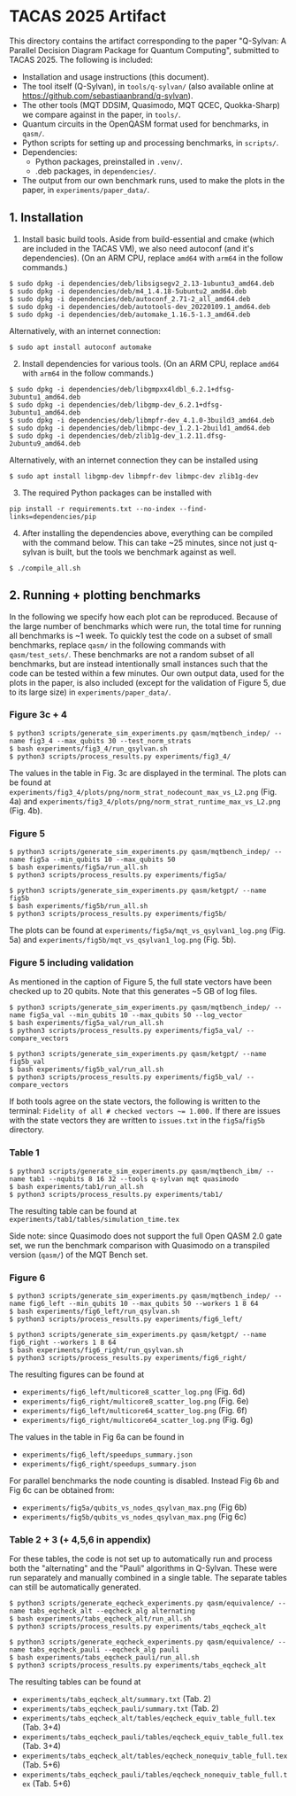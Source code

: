 # TACAS 2025 Artifact

This directory contains the artifact corresponding to the paper "Q-Sylvan: A Parallel Decision Diagram Package for Quantum Computing", submitted to TACAS 2025. The following is included:
* Installation and usage instructions (this document).
* The tool itself (Q-Sylvan), in `tools/q-sylvan/` (also available online at https://github.com/sebastiaanbrand/q-sylvan).
* The other tools (MQT DDSIM, Quasimodo, MQT QCEC, Quokka-Sharp) we compare against in the paper, in `tools/`.
* Quantum circuits in the OpenQASM format used for benchmarks, in `qasm/`.
* Python scripts for setting up and processing benchmarks, in `scripts/`.
* Dependencies:
    * Python packages, preinstalled in `.venv/`.
    * .deb packages, in `dependencies/`.
* The output from our own benchmark runs, used to make the plots in the paper, in `experiments/paper_data/`.



## 1. Installation

1. Install basic build tools. Aside from build-essential and cmake (which are included in the TACAS VM), we also need autoconf (and it's dependencies). (On an ARM CPU, replace `amd64` with `arm64` in the follow commands.)
```shell
$ sudo dpkg -i dependencies/deb/libsigsegv2_2.13-1ubuntu3_amd64.deb
$ sudo dpkg -i dependencies/deb/m4_1.4.18-5ubuntu2_amd64.deb
$ sudo dpkg -i dependencies/deb/autoconf_2.71-2_all_amd64.deb
$ sudo dpkg -i dependencies/deb/autotools-dev_20220109.1_amd64.deb
$ sudo dpkg -i dependencies/deb/automake_1.16.5-1.3_amd64.deb
```
Alternatively, with an internet connection:
```shell
$ sudo apt install autoconf automake
```

2. Install dependencies for various tools. (On an ARM CPU, replace `amd64` with `arm64` in the follow commands.)
```shell
$ sudo dpkg -i dependencies/deb/libgmpxx4ldbl_6.2.1+dfsg-3ubuntu1_amd64.deb
$ sudo dpkg -i dependencies/deb/libgmp-dev_6.2.1+dfsg-3ubuntu1_amd64.deb
$ sudo dpkg -i dependencies/deb/libmpfr-dev_4.1.0-3build3_amd64.deb
$ sudo dpkg -i dependencies/deb/libmpc-dev_1.2.1-2build1_amd64.deb
$ sudo dpkg -i dependencies/deb/zlib1g-dev_1.2.11.dfsg-2ubuntu9_amd64.deb
```
Alternatively, with an internet connection they can be installed using
```shell
$ sudo apt install libgmp-dev libmpfr-dev libmpc-dev zlib1g-dev
```

3. The required Python packages can be installed with
```shell
pip install -r requirements.txt --no-index --find-links=dependencies/pip
```


4. After installing the dependencies above, everything can be compiled with the command below. This can take ~25 minutes, since not just q-sylvan is built, but the tools we benchmark against as well.
```shell
$ ./compile_all.sh
```



## 2. Running + plotting benchmarks

In the following we specify how each plot can be reproduced. 
Because of the large number of benchmarks which were run, the total time for running all benchmarks is ~1 week. 
To quickly test the code on a subset of small benchmarks, replace `qasm/` in the following commands with `qasm/test_sets/`. These benchmarks are not a random subset of all benchmarks, but are instead intentionally small instances such that the code can be tested within a few minutes.
Our own output data, used for the plots in the paper, is also included (except for the validation of Figure 5, due to its large size) in `experiments/paper_data/`.



### Figure 3c + 4
```shell
$ python3 scripts/generate_sim_experiments.py qasm/mqtbench_indep/ --name fig3_4 --max_qubits 30 --test_norm_strats
$ bash experiments/fig3_4/run_qsylvan.sh
$ python3 scripts/process_results.py experiments/fig3_4/
```
The values in the table in Fig. 3c are displayed in the terminal. The plots can be found at `experiments/fig3_4/plots/png/norm_strat_nodecount_max_vs_L2.png` (Fig. 4a) and `experiments/fig3_4/plots/png/norm_strat_runtime_max_vs_L2.png` (Fig. 4b).



### Figure 5
```shell
$ python3 scripts/generate_sim_experiments.py qasm/mqtbench_indep/ --name fig5a --min_qubits 10 --max_qubits 50
$ bash experiments/fig5a/run_all.sh
$ python3 scripts/process_results.py experiments/fig5a/

$ python3 scripts/generate_sim_experiments.py qasm/ketgpt/ --name fig5b
$ bash experiments/fig5b/run_all.sh
$ python3 scripts/process_results.py experiments/fig5b/
```
The plots can be found at `experiments/fig5a/mqt_vs_qsylvan1_log.png` (Fig. 5a) and `experiments/fig5b/mqt_vs_qsylvan1_log.png` (Fig. 5b).



###  Figure 5 including validation
As mentioned in the caption of Figure 5, the full state vectors have been checked up to 20 qubits. Note that this generates ~5 GB of log files.
```shell
$ python3 scripts/generate_sim_experiments.py qasm/mqtbench_indep/ --name fig5a_val --min_qubits 10 --max_qubits 50 --log_vector
$ bash experiments/fig5a_val/run_all.sh
$ python3 scripts/process_results.py experiments/fig5a_val/ --compare_vectors

$ python3 scripts/generate_sim_experiments.py qasm/ketgpt/ --name fig5b_val
$ bash experiments/fig5b_val/run_all.sh
$ python3 scripts/process_results.py experiments/fig5b_val/ --compare_vectors
```
If both tools agree on the state vectors, the following is written to the terminal: `Fidelity of all # checked vectors ~= 1.000.` If there are issues with the state vectors they are written to `issues.txt` in the `fig5a`/`fig5b` directory.



### Table 1
```shell
$ python3 scripts/generate_sim_experiments.py qasm/mqtbench_ibm/ --name tab1 --nqubits 8 16 32 --tools q-sylvan mqt quasimodo
$ bash experiments/tab1/run_all.sh
$ python3 scripts/process_results.py experiments/tab1/
```
The resulting table can be found at `experiments/tab1/tables/simulation_time.tex`

Side note: since Quasimodo does not support the full Open QASM 2.0 gate set, we run the benchmark comparison with Quasimodo on a transpiled version (`qasm/`) of the MQT Bench set.


### Figure 6
```shell
$ python3 scripts/generate_sim_experiments.py qasm/mqtbench_indep/ --name fig6_left --min_qubits 10 --max_qubits 50 --workers 1 8 64
$ bash experiments/fig6_left/run_qsylvan.sh
$ python3 scripts/process_results.py experiments/fig6_left/

$ python3 scripts/generate_sim_experiments.py qasm/ketgpt/ --name fig6_right --workers 1 8 64
$ bash experiments/fig6_right/run_qsylvan.sh
$ python3 scripts/process_results.py experiments/fig6_right/
```
The resulting figures can be found at
* `experiments/fig6_left/multicore8_scatter_log.png` (Fig. 6d)
* `experiments/fig6_right/multicore8_scatter_log.png` (Fig. 6e)
* `experiments/fig6_left/multicore64_scatter_log.png` (Fig. 6f)
* `experiments/fig6_right/multicore64_scatter_log.png` (Fig. 6g)

The values in the table in Fig 6a can be found in
* `experiments/fig6_left/speedups_summary.json`
* `experiments/fig6_right/speedups_summary.json`

For parallel benchmarks the node counting is disabled. Instead Fig 6b and Fig 6c can be obtained from:
* `experiments/fig5a/qubits_vs_nodes_qsylvan_max.png` (Fig 6b)
* `experiments/fig5b/qubits_vs_nodes_qsylvan_max.png` (Fig 6c)



### Table 2 + 3 (+ 4,5,6 in appendix)
For these tables, the code is not set up to automatically run and process both the "alternating" and the "Pauli" algorithms in Q-Sylvan. These were run separately and manually combined in a single table. The separate tables can still be automatically generated.
```shell
$ python3 scripts/generate_eqcheck_experiments.py qasm/equivalence/ --name tabs_eqcheck_alt --eqcheck_alg alternating
$ bash experiments/tabs_eqcheck_alt/run_all.sh
$ python3 scripts/process_results.py experiments/tabs_eqcheck_alt

$ python3 scripts/generate_eqcheck_experiments.py qasm/equivalence/ --name tabs_eqcheck_pauli --eqcheck_alg pauli
$ bash experiments/tabs_eqcheck_pauli/run_all.sh
$ python3 scripts/process_results.py experiments/tabs_eqcheck_alt
```
The resulting tables can be found at
* `experiments/tabs_eqcheck_alt/summary.txt` (Tab. 2)
* `experiments/tabs_eqcheck_pauli/summary.txt` (Tab. 2)
* `experiments/tabs_eqcheck_alt/tables/eqcheck_equiv_table_full.tex` (Tab. 3+4)
* `experiments/tabs_eqcheck_pauli/tables/eqcheck_equiv_table_full.tex` (Tab. 3+4)
* `experiments/tabs_eqcheck_alt/tables/eqcheck_nonequiv_table_full.tex` (Tab. 5+6)
* `experiments/tabs_eqcheck_pauli/tables/eqcheck_nonequiv_table_full.tex` (Tab. 5+6)
